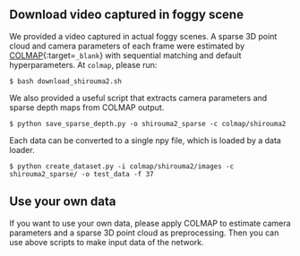 ## Download video captured in foggy scene
We provided a video captured in actual foggy scenes. A sparse 3D point cloud and camera parameters of each frame were estimated by [COLMAP](https://colmap.github.io/){:target=``_blank``} with sequential matching and default hyperparameters. At ```colmap```, please run:

```$ bash download_shirouma2.sh```

We also provided a useful script that extracts camera parameters and sparse depth maps from COLMAP output.

```$ python save_sparse_depth.py -o shirouma2_sparse -c colmap/shirouma2``` 

Each data can be converted to a single npy file, which is loaded by a data loader.

```$ python create_dataset.py -i colmap/shirouma2/images -c shirouma2_sparse/ -o test_data -f 37```

## Use your own data
If you want to use your own data, please apply COLMAP to estimate camera parameters and a sparse 3D point cloud as preprocessing. Then you can use above scripts to make input data of the network.